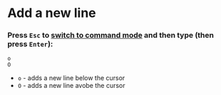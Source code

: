 # Add a new line

### Press `Esc` to [switch to command mode](/vim/how-to-switch-to-command-mode) and then type (then press `Enter`):

```text
o
O
```

- `o` - adds a new line below the cursor
- `O` - adds a new line avobe the cursor
